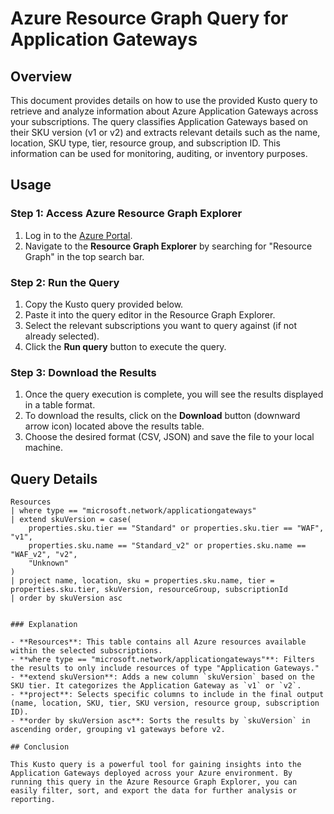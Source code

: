 # Azure Resource Graph Query for Application Gateways

## Overview

This document provides details on how to use the provided Kusto query to retrieve and analyze information about Azure Application Gateways across your subscriptions. The query classifies Application Gateways based on their SKU version (v1 or v2) and extracts relevant details such as the name, location, SKU type, tier, resource group, and subscription ID. This information can be used for monitoring, auditing, or inventory purposes.

## Usage

### Step 1: Access Azure Resource Graph Explorer

1. Log in to the [Azure Portal](https://portal.azure.com/).
2. Navigate to the **Resource Graph Explorer** by searching for "Resource Graph" in the top search bar.

### Step 2: Run the Query

1. Copy the Kusto query provided below.
2. Paste it into the query editor in the Resource Graph Explorer.
3. Select the relevant subscriptions you want to query against (if not already selected).
4. Click the **Run query** button to execute the query.

### Step 3: Download the Results

1. Once the query execution is complete, you will see the results displayed in a table format.
2. To download the results, click on the **Download** button (downward arrow icon) located above the results table.
3. Choose the desired format (CSV, JSON) and save the file to your local machine.

## Query Details

```kusto
Resources
| where type == "microsoft.network/applicationgateways"
| extend skuVersion = case(
    properties.sku.tier == "Standard" or properties.sku.tier == "WAF", "v1",
    properties.sku.name == "Standard_v2" or properties.sku.name == "WAF_v2", "v2",
    "Unknown"
)
| project name, location, sku = properties.sku.name, tier = properties.sku.tier, skuVersion, resourceGroup, subscriptionId
| order by skuVersion asc


### Explanation

- **Resources**: This table contains all Azure resources available within the selected subscriptions.
- **where type == "microsoft.network/applicationgateways"**: Filters the results to only include resources of type "Application Gateways."
- **extend skuVersion**: Adds a new column `skuVersion` based on the SKU tier. It categorizes the Application Gateway as `v1` or `v2`.
- **project**: Selects specific columns to include in the final output (name, location, SKU, tier, SKU version, resource group, subscription ID).
- **order by skuVersion asc**: Sorts the results by `skuVersion` in ascending order, grouping v1 gateways before v2.

## Conclusion

This Kusto query is a powerful tool for gaining insights into the Application Gateways deployed across your Azure environment. By running this query in the Azure Resource Graph Explorer, you can easily filter, sort, and export the data for further analysis or reporting.

